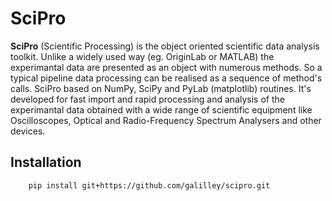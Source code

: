 # SciPro

**SciPro** (Scientific Processing) is the object oriented scientific data analysis toolkit. Unlike a widely used way (eg. OriginLab or MATLAB) the experimantal data are presented as an object with numerous methods. So a typical pipeline data processing can be realised as a sequence of method's calls. SciPro based on NumPy, SciPy and PyLab (matplotlib) routines. It's developed for fast import and rapid processing and analysis of the experimantal data obtained with a wide range of scientific equipment like Oscilloscopes, Optical and Radio-Frequency Spectrum Analysers and other devices.

## Installation

```bash
    pip install git+https://github.com/galilley/scipro.git
```

